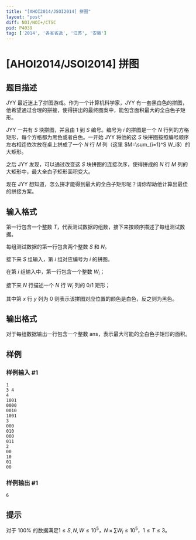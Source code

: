 ```yaml
---
title: "[AHOI2014/JSOI2014] 拼图"
layout: "post"
diff: NOI/NOI+/CTSC
pid: P4039
tag: ['2014', '各省省选', '江苏', '安徽']
---
```

# [AHOI2014/JSOI2014] 拼图
## 题目描述

JYY 最近迷上了拼图游戏。作为一个计算机科学家，JYY 有一套黑白色的拼图，他希望通过合理的拼接，使得拼出的最终图案中，能包含面积最大的全白色子矩形。

JYY 一共有 $S$ 块拼图，并且由 $1$ 到 $S$ 编号。编号为 $i$ 的拼图是一个 $N$ 行列的方格矩形，每个方格都为黑色或者白色。一开始 JYY 将他的这 $S$ 块拼图按照编号顺序左右相连依次放在桌上拼成了一个 $N$ 行 $M$ 列（这里 $M=\sum_{i=1}^S W_i$）的大矩形。

之后 JYY 发现，可以通过改变这 $S$ 块拼图的连接次序，使得拼成的 $N$ 行 $M$ 列的大矩形中，最大全白子矩形面积变大。

现在 JYY 想知道，怎么拼才能得到最大的全白子矩形呢？请你帮助他计算出最佳的拼接方案。
## 输入格式

第一行包含一个整数 $T$，代表测试数据的组数，接下来按顺序描述了每组测试数据。

每组测试数据的第一行包含两个整数 $S$ 和 $N$。

接下来 $S$ 组输入，第 $i$ 组对应编号为 $i$ 的拼图。

在第 $i$ 组输入中，第一行包含一个整数 $W_i$；

接下来 $N$ 行描述一个 $N$ 行 $W_i$ 列的 $0/1$ 矩形；

其中第 $x$ 行 $y$ 列为 $0$ 则表示该拼图对应位置的颜色是白色，反之则为黑色。
## 输出格式

对于每组数据输出一行包含一个整数 ans，表示最大可能的全白色子矩形的面积。
## 样例

### 样例输入 #1
```
1
3 4
4
1001
0000
0010
1001
3
000
010
000
011
2
00
10
01
00
```
### 样例输出 #1
```
6
```
## 提示

对于 $100\%$ 的数据满足$1\le S,N,W \le 10^5$，$N\times \sum W_i \le10^5$，$1\le T\le3$。

